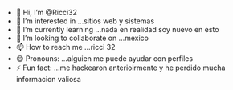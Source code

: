 - 👋 Hi, I’m @Ricci32
- 👀 I’m interested in ...sitios web y sistemas 
- 🌱 I’m currently learning ...nada en realidad soy nuevo en esto
- 💞️ I’m looking to collaborate on ...mexico
- 📫 How to reach me ...ricci 32 
- 😄 Pronouns: ...alguien me puede ayudar con perfiles 
- ⚡ Fun fact: ...me hackearon anterioirmente y he perdido mucha informacion valiosa

<!---
Ricci32/Ricci32 is a ✨ special ✨ repository because its `README.md` (this file) appears on your GitHub profile.
You can click the Preview link to take a look at your changes.
--->
